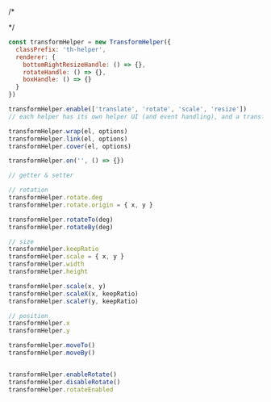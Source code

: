 /*
<div class="th-helper">
  <div class="th-content"></div>
  
  <div class="th-tline"></div>
  <div class="th-rline"></div>
  <div class="th-bline"></div>
  <div class="th-lline"></div>

  <div class="th-tlpoint"></div>
  <div class="th-tmpoint"></div>
  <div class="th-trpoint"></div>
  <div class="th-brpoint"></div>
  <div class="th-bmpoint"></div>
  <div class="th-blpoint"></div>
  <div class="th-rmpoint"></div>
  <div class="th-lmpoint"></div>

  <div class="th-box"></div>
</div>
*/

```js
const transformHelper = new TransformHelper({
  classPrefix: 'th-helper',
  renderer: {
    bottomRightResizeHandle: () => {},
    rotateHandle: () => {},
    boxHandle: () => {}
  }
})

transformHelper.enable(['translate', 'rotate', 'scale', 'resize'])
// each helper has its own helper UI (and event handling), and a transform method

transformHelper.wrap(el, options)
transformHelper.link(el, options)
transformHelper.cover(el, options)

transformHelper.on('', () => {})

// getter & setter

// rotation
transformHelper.rotate.deg
transformHelper.rotate.origin = { x, y }

transformHelper.rotateTo(deg)
transformHelper.rotateBy(deg)

// size
transformHelper.keepRatio
transformHelper.scale = { x, y }
transformHelper.width
transformHelper.height

transformHelper.scale(x, y)
transformHelper.scaleX(x, keepRatio)
transformHelper.scaleY(y, keepRatio)

// position
transformHelper.x
transformHelper.y

transformHelper.moveTo()
transformHelper.moveBy()


transformHelper.enableRotate()
transformHelper.disableRotate()
transformHelper.rotateEnabled
```
